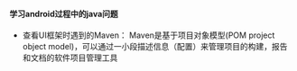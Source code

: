 #### 学习android过程中的java问题

+ 查看UI框架时遇到的Maven： Maven是基于项目对象模型(POM project object model)，可以通过一小段描述信息（配置）来管理项目的构建，报告和文档的软件项目管理工具